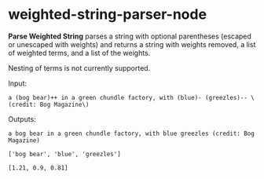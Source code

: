 # weighted-string-parser-node

**Parse Weighted String** parses a string with optional parentheses (escaped or unescaped with weights) and returns
a string with weights removed, a list of weighted terms, and a list of the weights.

Nesting of terms is not currently supported.

Input:

`a (bog bear)++ in a green chundle factory, with (blue)- (greezles)-- \(credit: Bog Magazine\)`

Outputs:

`a bog bear in a green chundle factory, with blue greezles (credit: Bog Magazine)`

`['bog bear', 'blue', 'greezles']`

`[1.21, 0.9, 0.81]`
